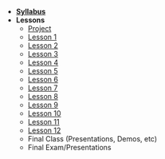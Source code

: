 - **[Syllabus](README.md)**
- **Lessons**
  - [Project](Assignments/Sample_Project.md)
  - [Lesson 1](Lessons/Lesson1.md)
  - [Lesson 2](Lessons/Lesson2.md)
  - [Lesson 3](Lessons/Lesson1.md)
  - [Lesson 4](Lessons/Lesson1.md)
  - [Lesson 5](Lessons/Lesson1.md)
  - [Lesson 6](Lessons/Lesson1.md)
  - [Lesson 7](Lessons/Lesson1.md)
  - [Lesson 8](Lessons/Lesson1.md)
  - [Lesson 9](Lessons/Lesson1.md)
  - [Lesson 10](Lessons/Lesson1.md)
  - [Lesson 11](Lessons/Lesson1.md)
  - [Lesson 12](Lessons/Lesson1.md)
  - Final Class (Presentations, Demos, etc)
  - Final Exam/Presentations
